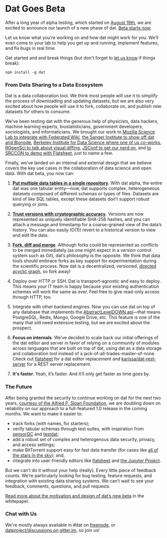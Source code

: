 # Dat Goes Beta

After a long year of alpha testing, which started on [August 19th](https://usopendata.org/2014/08/19/dat-alpha/), we are excited to announce our launch of a new phase of dat. [Beta starts _now_](https://github.com/maxogden/dat).

Let us know what you’re working on and how dat might work for you. We’ll even come to your lab to help you get up and running, implement features, and fix bugs in real time.

Get started and and break things (but don't forget to [let us know](#chat-with-us) if things break):

```
npm install -g dat
```

### From Data Sharing to a Data Ecosystem

Dat is a data collaboration tool. We think most people will use it to simplify the process of downloading and updating datasets, but we are also very excited about how people will use it to fork, collaborate on, and publish new datasets for others to consume.

We've been testing dat with the generous help of physicists, data hackers, machine learning experts, biostatisticians, government developers, sociologists, and informaticians. We brought our work to [Mozilla Science Lab to integrate with Federated Wiki](https://www.youtube.com/watch?v=AKpJgNoT1b8), [the Sanger Institute to show off dat and Bionode](https://www.youtube.com/watch?v=AKpJgNoT1b8), [Berkeley Institute for Data Science where one of us co-works](https://www.youtube.com/watch?v=psmtJUyZHE0), [ROpenSci to talk about visual diffing](http://unconf.ropensci.org/), [JSConf to get our nerd on](https://www.youtube.com/watch?v=iM3Pr7tfHF0), and [to SRCCON to demo with Flatsheet](http://srccon.org/docs/transcripts/datflatsheet/), just to name a few.

Finally, we've landed on an internal and external design that we believe covers the key use cases in the collaboration of data science and open data. With dat beta, you now can:

1) **[Put multiple data tables in a single repository](https://github.com/maxogden/dat/blob/master/docs/whitepaper.md#31-importing-datasets)**. With dat alpha, the entire dat was one tabular entity—now, dat supports complex, heterogeneous datasets composed of different schemas or types of files. Datasets are kind of like SQL tables, except these datasets don’t support robust querying or joins.

2) **[Trust versions with cryptographic accuracy](https://github.com/maxogden/dat/blob/master/docs/whitepaper.md#32-versioning)**. Versions are now represented as uniquely identifiable SHA-256 hashes, and you can attach a message and timestamp for a coarse-grained view of the data’s history. You can also easily (O(1)) revert to a historical version to view and edit the data.

3) **[Fork, diff and merge](https://github.com/maxogden/dat/blob/master/docs/whitepaper.md#34-one-thousand-forks-when-all-you-need-is-a-knife-isnt-irony)**. Although forks could be represented as conflicts to be merged immediately (as one might expect in a version control system such as Git), dat’s philosophy is the opposite. We think that data tools should embrace forks as key support for experimentation during the scientific process. Now dat is a decentralized, versioned, [directed acyclic graph](https://github.com/mafintosh/hyperlog), so fork away!

4) Deploy over HTTP or SSH. Dat is transport-agnostic and easy to deploy. This means your IT team is happy because your existing authentication schemes will work the same as ever. Feel free to give read-only access through HTTP, too.

5) Integrate with other backend engines. Now you can use dat on top of any database that implements the [AbstractLevelDOWN api](https://github.com/Level/abstract-leveldown)—that means PostgreSQL, Redis, Mongo, Google Drive, etc. This feature is one of the many that still need extensive testing, but we are excited about the prospect.

6) **Focus on internals**. We’ve decided to scale back our initial offerings of the dat editor and server in favor of relying on a community of modules across languages that are built on top of dat, using dat as a data storage and collaboration tool instead of a jack-of-all-trades-master-of-none. Check out [flatsheet](http://github.com/flatsheet) for a dat editor replacement and [karissa/dat-rest-server](http://github.com/karissa/dat-rest-server) for a REST server replacement.

7) **It's faster**. Yeah, it’s faster. And it’ll only get faster as time goes by.

### The Future

After being granted the security to continue working on dat for the next two years, [courtesy of the Alfred P. Sloan Foundation](https://usopendata.org/2015/04/03/sloan/), we are doubling down on reliability on our approach to a full-featured 1.0 release in the coming months. We want to make it easier to:

* track forks (with names, for starters);
* verify tabular schemas through test suites, with inspiration from [sensorQC](https://github.com/USGS-R/sensorQC) and [testdat](https://github.com/ropensci/testdat);
* add a robust set of complex and heterogenous data security, privacy, and access settings;
* make BitTorrent support easy for fast data transfer (for cases like [all of the stars in the sky](http://trillianverse.org/)); and,
* integrate into user-friendly editors like [flatsheet](http://flatsheet.io) and [the Jupyter Project](https://jupyter.org/).

But we can’t do it without your help (really). Every little piece of feedback counts. We’re particularly looking for bug testing, feature requests, and integration with existing data sharing systems. We can’t wait to see your feedback, comments, questions, and pull requests.

[Read more about the motivation and design of dat’s new beta](https://github.com/maxogden/dat/blob/master/docs/whitepaper.md) in the whitepaper.

### Chat with Us

We're mostly always available in #dat on [freenode](https://webchat.freenode.net), or [datproject/discussions on gitter.im](https://gitter.im/datproject/discussions), so join us!

